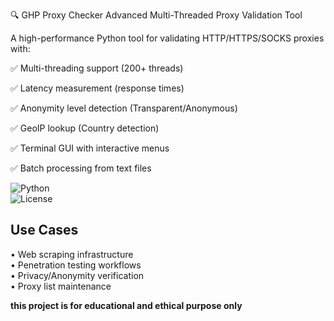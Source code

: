 🔍 GHP Proxy Checker
Advanced Multi-Threaded Proxy Validation Tool

A high-performance Python tool for validating HTTP/HTTPS/SOCKS proxies with:

  ✅ Multi-threading support (200+ threads)
  
  ✅ Latency measurement (response times)
  
  ✅ Anonymity level detection (Transparent/Anonymous)
  
  ✅ GeoIP lookup (Country detection)
  
  ✅ Terminal GUI with interactive menus
  
  ✅ Batch processing from text files

![Python](https://img.shields.io/badge/Python-3.8+-blue?logo=python)  
![License](https://img.shields.io/badge/License-MIT-green)  


## Use Cases  
• Web scraping infrastructure  
• Penetration testing workflows  
• Privacy/Anonymity verification  
• Proxy list maintenance  


**this project is for educational and ethical purpose only**

